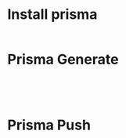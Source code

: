# Install prisma

```B1. npx prisma init

```

# Prisma Generate

```npx prisma generate


```

```npx prisma generate --schema=./src/prisma/schema.prisma


```

# Prisma Push

```npx prisma db push


```

```npx prisma db push --schema=./src/prisma/schema.prisma

```
